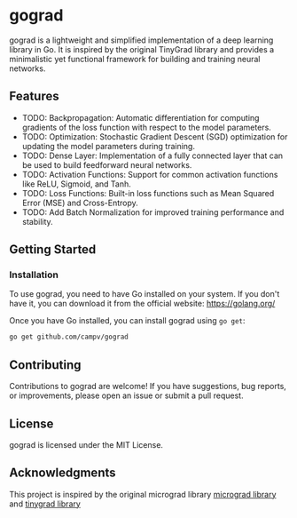 # gograd

gograd is a lightweight and simplified implementation of a deep learning library in Go. It is inspired by the original TinyGrad library and provides a minimalistic yet functional framework for building and training neural networks.

## Features

- TODO: Backpropagation: Automatic differentiation for computing gradients of the loss function with respect to the model parameters.
- TODO: Optimization: Stochastic Gradient Descent (SGD) optimization for updating the model parameters during training.
- TODO: Dense Layer: Implementation of a fully connected layer that can be used to build feedforward neural networks.
- TODO: Activation Functions: Support for common activation functions like ReLU, Sigmoid, and Tanh.
- TODO: Loss Functions: Built-in loss functions such as Mean Squared Error (MSE) and Cross-Entropy.
- TODO: Add Batch Normalization for improved training performance and stability.

## Getting Started

### Installation

To use gograd, you need to have Go installed on your system. If you don't have it, you can download it from the official website: https://golang.org/

Once you have Go installed, you can install gograd using `go get`:
```bash
go get github.com/campv/gograd
```

## Contributing
Contributions to gograd are welcome! If you have suggestions, bug reports, or improvements, please open an issue or submit a pull request.

## License
gograd is licensed under the MIT License.

## Acknowledgments
This project is inspired by the original micrograd library [micrograd library](https://github.com/karpathy/micrograd) and [tinygrad library](https://github.com/tinygrad/tinygrad)
